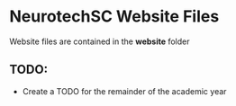 # NeurotechSC Website Files

Website files are contained in the **website** folder

## TODO:
- Create a TODO for the remainder of the academic year
